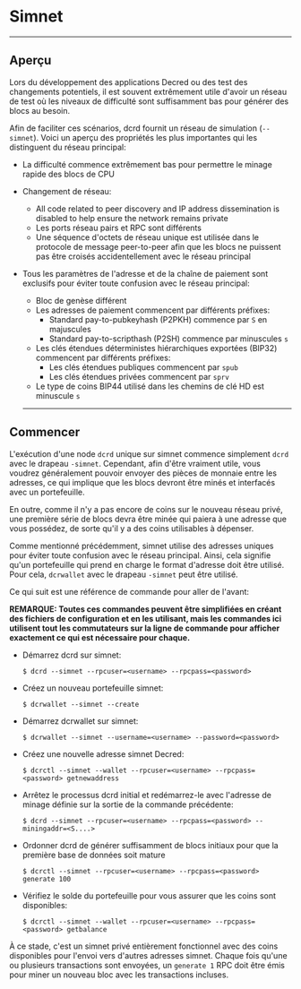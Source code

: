 # Simnet 

---

## Aperçu

Lors du développement des applications Decred ou des test des changements potentiels, il est souvent extrêmement utile d'avoir un réseau de test où les niveaux de difficulté sont suffisamment bas pour générer des blocs au besoin.

Afin de faciliter ces scénarios, dcrd fournit un réseau de simulation (`--simnet`). Voici un aperçu des propriétés les plus importantes qui les distinguent du réseau principal:

* La difficulté commence extrêmement bas pour permettre le minage rapide des blocs de CPU
* Changement de réseau:
    * All code related to peer discovery and IP address dissemination is disabled to help ensure the network remains private
    * Les ports réseau pairs et RPC sont différents
    * Une séquence d'octets de réseau unique est utilisée dans le protocole de message peer-to-peer afin que les blocs ne puissent pas être croisés accidentellement avec le réseau principal
* Tous les paramètres de l'adresse et de la chaîne de paiement sont exclusifs pour éviter toute confusion avec le réseau principal:
    * Bloc de genèse différent
    * Les adresses de paiement commencent par différents préfixes:
        * Standard pay-to-pubkeyhash (P2PKH) commence par `S` en majuscules
        * Standard pay-to-scripthash (P2SH) commence par minuscules `s`
    * Les clés étendues déterministes hiérarchiques exportées (BIP32) commencent par différents préfixes:
        * Les clés étendues publiques commencent par `spub`
        * Les clés étendues privées commencent par `sprv`
    * Le type de coins BIP44 utilisé dans les chemins de clé HD est minuscule `s`

  ---

## Commencer

L'exécution d'une node `dcrd` unique sur simnet commence simplement `dcrd` avec le drapeau `-simnet`. Cependant, afin d'être vraiment utile, vous voudrez généralement pouvoir envoyer des pièces de monnaie entre les adresses, ce qui implique que les blocs devront être minés et interfacés avec un portefeuille.

En outre, comme il n'y a pas encore de coins sur le nouveau réseau privé, une première série de blocs devra être minée qui paiera à une adresse que vous possédez, de sorte qu'il y a des coins utilisables à dépenser.

Comme mentionné précédemment, simnet utilise des adresses uniques pour éviter toute confusion avec le réseau principal. Ainsi, cela signifie qu'un portefeuille qui prend en charge le format d'adresse doit être utilisé. Pour cela, `dcrwallet` avec le drapeau `-simnet` peut être utilisé.

Ce qui suit est une référence de commande pour aller de l'avant:

**REMARQUE: Toutes ces commandes peuvent être simplifiées en créant des fichiers de configuration et en les utilisant, mais les commandes ici utilisent tout les commutateurs sur la ligne de commande pour afficher exactement ce qui est nécessaire pour chaque.**

* Démarrez dcrd sur simnet:

    `$ dcrd --simnet --rpcuser=<username> --rpcpass=<password>`

* Créez un nouveau portefeuille simnet:

    `$ dcrwallet --simnet --create`

* Démarrez dcrwallet sur simnet:

    `$ dcrwallet --simnet --username=<username> --password=<password>`

* Créez une nouvelle adresse simnet Decred:

    `$ dcrctl --simnet --wallet --rpcuser=<username> --rpcpass=<password> getnewaddress`

* Arrêtez le processus dcrd initial et redémarrez-le avec l'adresse de minage définie sur la sortie de la commande précédente:

    `$ dcrd --simnet --rpcuser=<username> --rpcpass=<password> --miningaddr=<S....>`

* Ordonner dcrd de générer suffisamment de blocs initiaux pour que la première base de données soit mature

    `$ dcrctl --simnet --rpcuser=<username> --rpcpass=<password> generate 100`

* Vérifiez le solde du portefeuille pour vous assurer que les coins sont disponibles:

    `$ dcrctl --simnet --wallet --rpcuser=<username> --rpcpass=<password> getbalance`
  
À ce stade, c'est un simnet privé entièrement fonctionnel avec des coins disponibles pour l'envoi vers d'autres adresses simnet. Chaque fois qu'une ou plusieurs transactions sont envoyées, un `generate 1` RPC doit être émis pour miner un nouveau bloc avec les transactions incluses.
